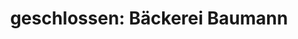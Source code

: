 ---
title: "geschlossen: Bäckerei Baumann"
url: /berngau/geschlossen-baeckerei-baumann/
shop: Bäckerei
---
